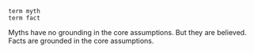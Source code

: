 
```
term myth
term fact
```

Myths have no grounding in the core assumptions. But they are believed. Facts are grounded in the core assumptions.
